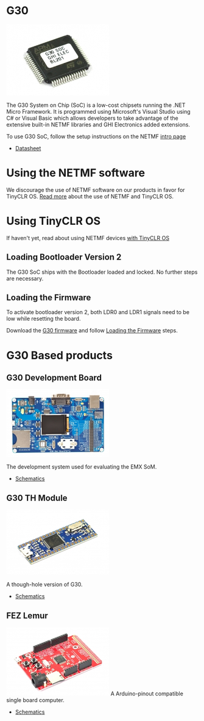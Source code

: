 # G30
![G30](images/g30.jpg)

The G30 System on Chip (SoC) is a low-cost chipsets running the .NET Micro Framework. It is programmed using Microsoft's Visual Studio using C# or Visual Basic which allows developers to take advantage of the extensive built-in NETMF libraries and GHI Electronics added extensions.

To use G30 SoC, follow the setup instructions on the NETMF [intro page](../legacy_products/netmf/intro.md)

*	[Datasheet]()

# Using the NETMF software
We discourage the use of NETMF software on our products in favor for TinyCLR OS. [Read more](../legacy_products/netmf/intro.md) about the use of NETMF and TinyCLR OS.

# Using TinyCLR OS
If haven't yet, read about using NETMF devices [with TinyCLR OS](../legacy_products/netmf/intro.md#with-tinyclr-os)

## Loading Bootloader Version 2
The G30 SoC ships with the Bootloader loaded and locked. No further steps are necessary.

## Loading the Firmware

To activate bootloader version 2, both LDR0 and LDR1 signals need to be low while resetting the board.

Download the [G30 firmware](../../tinyclr/downloads.md#g30) and follow [Loading the Firmware](../loaders/bootloader.md#loading-the-firmware) steps.

# G30 Based products
## G30 Development Board
![G30 Dev board](images/g30dev.jpg)

The development system used for evaluating the EMX SoM.

* [Schematics]()

## G30 TH Module
![G30 TH board](images/g30th.jpg)

A though-hole version of G30.

* [Schematics]()

## FEZ Lemur
![FEZ Lemur](images/fez_lemur.jpg)
A Arduino-pinout compatible single board computer.

* [Schematics]()
